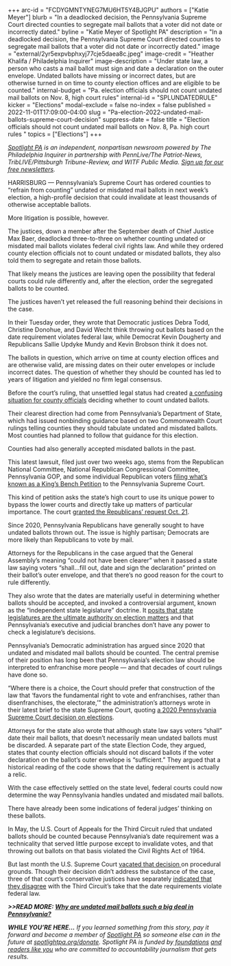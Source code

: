 +++
arc-id = "FCDYGMNTYNEG7MU6HT5Y4BJGPU"
authors = ["Katie Meyer"]
blurb = "In a deadlocked decision, the Pennsylvania Supreme Court directed counties to segregate mail ballots that a voter did not date or incorrectly dated."
byline = "Katie Meyer of Spotlight PA"
description = "In a deadlocked decision, the Pennsylvania Supreme Court directed counties to segregate mail ballots that a voter did not date or incorrectly dated."
image = "external/2yr5expvbphxyj77cje5daea8c.jpeg"
image-credit = "Heather Khalifa / Philadelphia Inquirer"
image-description = "Under state law, a person who casts a mail ballot must sign and date a declaration on the outer envelope. Undated ballots have missing or incorrect dates, but are otherwise turned in on time to county election offices and are eligible to be counted."
internal-budget = "Pa. election officials should not count undated mail ballots on Nov. 8, high court rules"
internal-id = "SPLUNDATEDRULE"
kicker = "Elections"
modal-exclude = false
no-index = false
published = 2022-11-01T17:09:00-04:00
slug = "Pa-election-2022-undated-mail-ballots-supreme-court-decision"
suppress-date = false
title = "Election officials should not count undated mail ballots on Nov. 8, Pa. high court rules "
topics = ["Elections"]
+++

<a href="https://www.spotlightpa.org/"><i>Spotlight PA</i></a><i> is an independent, nonpartisan newsroom powered by The Philadelphia Inquirer in partnership with PennLive/The Patriot-News, TribLIVE/Pittsburgh Tribune-Review, and WITF Public Media. </i><a href="https://www.spotlightpa.org/newsletters"><i>Sign up for our free newsletters</i></a><i>.</i>

HARRISBURG — Pennsylvania’s Supreme Court has ordered counties to “refrain from counting” undated or misdated mail ballots in next week’s election, a high-profile decision that could invalidate at least thousands of otherwise acceptable ballots.

More litigation is possible, however.

The justices, down a member after the September death of Chief Justice Max Baer, deadlocked three-to-three on whether counting undated or misdated mail ballots violates federal civil rights law. And while they ordered county election officials not to count undated or misdated ballots, they also told them to segregate and retain those ballots.

That likely means the justices are leaving open the possibility that federal courts could rule differently and, after the election, order the segregated ballots to be counted.

<script src="https://www.spotlightpa.org/embed.js" async></script><div data-spl-embed-version="1" data-spl-src="https://www.spotlightpa.org/embeds/newsletter/"></div>

The justices haven’t yet released the full reasoning behind their decisions in the case.

In their Tuesday order, they wrote that Democratic justices Debra Todd, Christine Donohue, and David Wecht think throwing out ballots based on the date requirement violates federal law, while Democrat Kevin Dougherty and Republicans Sallie Updyke Mundy and Kevin Brobson think it does not.

The ballots in question, which arrive on time at county election offices and are otherwise valid, are missing dates on their outer envelopes or include incorrect dates. The question of whether they should be counted has led to years of litigation and yielded no firm legal consensus.

Before the court’s ruling, that unsettled legal status had created <a href="https://www.spotlightpa.org/news/2022/10/pa-election-2022-mail-ballot-rules-act-77-lawsuits/">a confusing situation for county officials</a> deciding whether to count undated ballots.

Their clearest direction had come from Pennsylvania’s Department of State, which had issued nonbinding guidance based on two Commonwealth Court rulings telling counties they should tabulate undated and misdated ballots. Most counties had planned to follow that guidance for this election.

Counties had also generally accepted misdated ballots in the past.

This latest lawsuit, filed just over two weeks ago, stems from the Republican National Committee, National Republican Congressional Committee, Pennsylvania GOP, and some individual Republican voters <a href="https://www.pacourts.us/Storage/media/pdfs/20221019/205717-oct.16,2022-applicationforking'sbenchorextraordinaryjurisdiction.pdf">filing what’s known as a King’s Bench Petition</a> to the Pennsylvania Supreme Court.

This kind of petition asks the state’s high court to use its unique power to bypass the lower courts and directly take up matters of particular importance. The court <a href="https://www.pacourts.us/Storage/media/pdfs/20221021/205627-oct.21,2022-order.pdf">granted the Republicans’ request Oct. 21</a>.

Since 2020, Pennsylvania Republicans have generally sought to have undated ballots thrown out. The issue is highly partisan; Democrats are more likely than Republicans to vote by mail.

Attorneys for the Republicans in the case argued that the General Assembly’s meaning “could not have been clearer” when it passed a state law saying voters “shall…fill out, date and sign the declaration” printed on their ballot’s outer envelope, and that there’s no good reason for the court to rule differently.

They also wrote that the dates are materially useful in determining whether ballots should be accepted, and invoked a controversial argument, known as the “independent state legislature” doctrine. It <a href="https://www.spotlightpa.org/news/2022/07/us-supreme-court-independent-state-legislature-doctrine-pennsylvania-explainer/">posits that state legislatures are the ultimate authority on election matters</a> and that Pennsylvania’s executive and judicial branches don’t have any power to check a legislature’s decisions.

Pennsylvania’s Democratic administration has argued since 2020 that undated and misdated mail ballots should be counted. The central premise of their position has long been that Pennsylvania’s election law should be interpreted to enfranchise more people — and that decades of court rulings have done so.

<script src="https://www.spotlightpa.org/embed.js" async></script><div data-spl-embed-version="1" data-spl-src="https://www.spotlightpa.org/embeds/donate/"></div>

“Where there is a choice, the Court should prefer that construction of the law that ‘favors the fundamental right to vote and enfranchises, rather than disenfranchises, the electorate,’” the administration’s attorneys wrote in their latest brief to the state Supreme Court, quoting <a href="https://casetext.com/case/pa-democratic-party-v-boockvar-2">a 2020 Pennsylvania Supreme Court decision on elections</a>.

Attorneys for the state also wrote that although state law says voters “shall” date their mail ballots, that doesn’t necessarily mean undated ballots must be discarded. A separate part of the state Election Code, they argued, states that county election officials should not discard ballots if the voter declaration on the ballot’s outer envelope is “sufficient.” They argued that a historical reading of the code shows that the dating requirement is actually a relic.

With the case effectively settled on the state level, federal courts could now determine the way Pennsylvania handles undated and misdated mail ballots.

There have already been some indications of federal judges’ thinking on these ballots.

In May, the U.S. Court of Appeals for the Third Circuit ruled that undated ballots should be counted because Pennsylvania’s date requirement was a technicality that served little purpose except to invalidate votes, and that throwing out ballots on that basis violated the Civil Rights Act of 1964.

But last month the U.S. Supreme Court <a href="https://www.inquirer.com/politics/election/pennsylvania-undated-mail-ballots-us-supreme-court-20221011.html">vacated that decision </a>on procedural grounds. Though their decision didn’t address the substance of the case, three of that court’s conservative justices have separately <a href="https://www.inquirer.com/news/scotus-pa-undated-mail-ballots-alito-20220609.html">indicated that they disagree</a> with the Third Circuit’s take that the date requirements violate federal law.

<i><b>&gt;&gt;READ MORE: </b></i><a href="https://www.spotlightpa.org/news/2022/10/pa-election-2022-mail-ballots-undated-supreme-court/" target="_blank"><i><b>Why are undated mail ballots such a big deal in Pennsylvania?</b></i></a>

<i><b>WHILE YOU’RE HERE...</b></i><i> If you learned something from this story, pay it forward and become a member of </i><a href="https://www.spotlightpa.org/"><i>Spotlight PA</i></a><i> so someone else can in the future at </i><a href="http://spotlightpa.org/donate"><i>spotlightpa.org/donate</i></a><i>. Spotlight PA is funded by</i><a href="https://www.spotlightpa.org/support"><i> foundations</i></a><i> </i><a href="https://www.spotlightpa.org/support"><i>and readers like you</i></a><i> who are committed to accountability journalism that gets results.</i>
